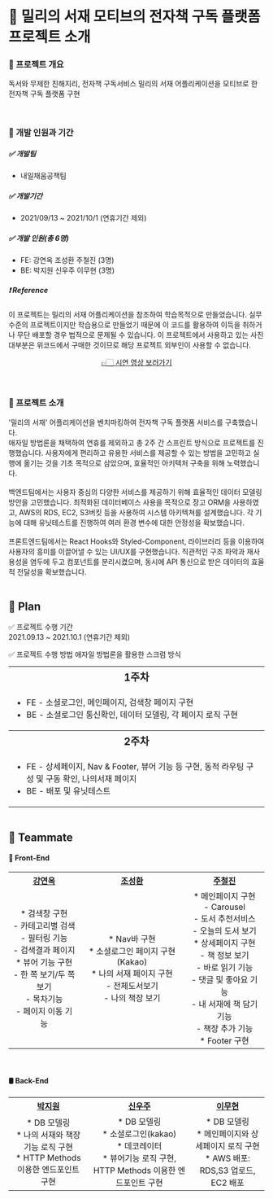 # 📒 밀리의 서재 모티브의 전자책 구독 플랫폼 프로젝트 소개<br>
### 📍 프로젝트 개요 

독서와 무제한 친해지리, 전자책 구독서비스 밀리의 서재 어플리케이션을 모티브로 한 전자책 구독 플랫폼 구현 

<br>

### 📍 개발 인원과 기간<br>
##### ✅  개발팀
- 내일채움공책팀<br>
##### ✅  개발기간
- 2021/09/13 ~ 2021/10/1 (연휴기간 제외)<br>
##### ✅  개발 인원(총 6명)
- FE: 강연옥 조성환 주철진 (3명)<br>
- BE: 박지원 신우주 이무현 (3명)<br>

##### ❗️ Reference
이 프로젝트는 밀리의 서재 어플리케이션을 참조하여 학습목적으로 만들었습니다.
실무수준의 프로젝트이지만 학습용으로 만들었기 때문에 이 코드를 활용하여 이득을 취하거나 무단 배포할 경우 법적으로 문제될 수 있습니다.
이 프로젝트에서 사용하고 있는 사진 대부분은 위코드에서 구매한 것이므로 해당 프로젝트 외부인이 사용할 수 없습니다.


<div id=header align="center">
  <a href="https://www.youtube.com/watch?v=WJS8kuzjzJU">👉🏻 시연 영상 보러가기</a>
</div>

<br>
<br>

### 📍 프로젝트 소개
'밀리의 서재' 어플리케이션을 벤치마킹하여 전자책 구독 플랫폼 서비스를 구축했습니다. <br>
애자일 방법론을 채택하여 연휴를 제외하고 총 2주 간 스프린트 방식으로 프로젝트를 진행했습니다. 사용자에게 편리하고 유용한 서비스를 제공할 수 있는 방법을 고민하고 실행에 옮기는 것을 기초 목적으로 삼았으며, 효율적인 아키텍처 구축을 위해 노력했습니다. <br><br>
백엔드팀에서는 사용자 중심의 다양한 서비스를 제공하기 위해 효율적인 데이터 모델링 방안을 고민했습니다. 최적화된 데이터베이스 사용을 목적으로 장고 ORM을 사용하였고, AWS의 RDS, EC2, S3버킷 등을 사용하여 시스템 아키텍쳐를 설계했습니다. 각 기능에 대해 유닛테스트를 진행하여 여러 환경 변수에 대한 안정성을 확보했습니다. <br><br>
프론트엔드팀에서는 React Hooks와 Styled-Component, 라이브러리 등을 이용하여 사용자의 흥미를 이끌어낼 수 있는 UI/UX를 구현했습니다. 직관적인 구조 파악과 재사용성을 염두에 두고 컴포넌트를 분리시켰으며, 동시에 API 통신으로 받은 데이터의 효율적 전달성을 확보했습니다.<br><br>



## 📅 Plan
✅ 프로젝트 수행 기간<br>
  2021.09.13 ~ 2021.10.1 (연휴기간 제외)

✅ 프로젝트 수행 방법
  애자일 방법론을 활용한 스크럼 방식 

<table style="text-align:center; margin:auto;">
  <tr>
    <th colspan="4" style="font-size:20px">1주차</th>
  </tr>
  <tr>
    <td colspan="4">
      <ul style="text-align:left">
        <li> FE - 소셜로그인, 메인페이지, 검색창 페이지 구현</li>
        <li> BE - 소셜로그인 통신확인, 데이터 모델링, 각 페이지 로직 구현</li>
      </ul>
    </td>
  </tr>
  <tr>
    <th colspan="4" style="font-size:20px">2주차</th>
  </tr>
  <tr>
    <td colspan="4">
      <ul style="text-align:left">
        <li> FE - 상세페이지, Nav & Footer, 뷰어 기능 등 구현, 동적 라우팅 구성 및 구동 확인, 나의서재 페이지</li>
        <li> BE - 배포 및 유닛테스트 </li>
      </ul>
    </td>
  </tr>
  </table>

<br>

## 📕 Teammate

<div id=teammate>
  <h4> 🎨 Front-End </h4>
  <table style="text-align:center;">
    <tr>
      <th><a href="https://github.com/janine-kang">강연옥</a></th>
      <th><a href="https://github.com/choseonghwan91">조성환</a></th>
      <th><a href="https://github.com/JUCHEOLJIN">주철진</a></th>
    </tr>
    <tr>
      <td>
       * 검색창 구현<br>
         - 카테고리별 검색<br>
         - 필터링 기능<br>
         - 검색결과 페이지<br>
       * 뷰어 기능 구현<br>
         - 한 쪽 보기/두 쪽 보기<br>
         - 목차기능<br>
         - 페이지 이동 기능<br>
      </td>
      <td>
       * Nav바 구현<br>
       * 소셜로그인 페이지 구현(Kakao)<br>
       * 나의 서재 페이지 구현<br>
         - 전체도서보기<br>
         - 나의 책장 보기<br>
      </td>
      <td>
       * 메인페이지 구현<br>
         - Carousel<br>
         - 도서 추천서비스<br>
         - 오늘의 도서 보기<br>
       * 상세페이지 구현<br>
         - 책 정보 보기<br>
         - 바로 읽기 기능<br>
         - 댓글 및 좋아요 기능<br>
         - 내 서재에 책 담기 기능<br>
         - 책장 추가 기능<br>
       * Footer 구현<br>
      </td>
    </tr>
  </table>
  <br>
  <h4> 🛢 Back-End </h4>
  <table style="text-align:center;">
    <tr>
      <th><a href="https://github.com/jiwon5304">박지원</a></th>
      <th><a href="https://github.com/shinwooju">신우주</a></th>
      <th><a href="https://github.com/PeterLEEEEEE">이무현</a></th>
    </tr>
    <tr>
      <td>
       * DB 모델링<br>
       * 나의 서재와 책장기능 로직 구현<br>
       * HTTP Methods 이용한 엔드포인트 구현 <br>
      </td>
      <td>
       * DB 모델링<br>
       * 소셜로그인(kakao)<br>
       * 데코레이터<br>
       * 뷰어기능 로직 구현, HTTP Methods 이용한 엔드포인트 구현 
      </td>
      <td>
       * DB 모델링<br>
       * 메인페이지와 상세페이지 로직 구현<br>
       * AWS 배포: RDS,S3 업로드, EC2 배포
      </td>
    </tr>       
  </table>
  <br>
  
</div>

